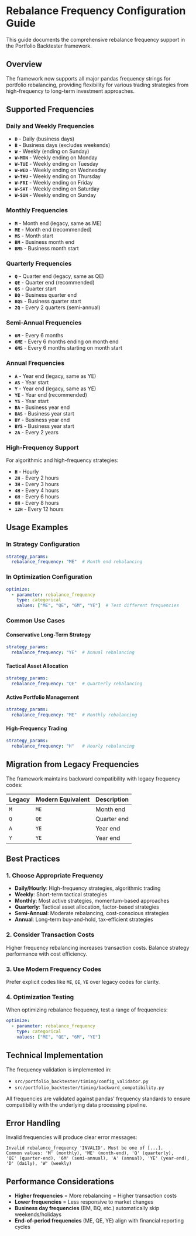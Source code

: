 # Rebalance Frequency Configuration Guide

This guide documents the comprehensive rebalance frequency support in the Portfolio Backtester framework.

## Overview

The framework now supports all major pandas frequency strings for portfolio rebalancing, providing flexibility for various trading strategies from high-frequency to long-term investment approaches.

## Supported Frequencies

### Daily and Weekly Frequencies
- **`D`** - Daily (business days)
- **`B`** - Business days (excludes weekends)
- **`W`** - Weekly (ending on Sunday)
- **`W-MON`** - Weekly ending on Monday
- **`W-TUE`** - Weekly ending on Tuesday
- **`W-WED`** - Weekly ending on Wednesday
- **`W-THU`** - Weekly ending on Thursday
- **`W-FRI`** - Weekly ending on Friday
- **`W-SAT`** - Weekly ending on Saturday
- **`W-SUN`** - Weekly ending on Sunday

### Monthly Frequencies
- **`M`** - Month end (legacy, same as ME)
- **`ME`** - Month end (recommended)
- **`MS`** - Month start
- **`BM`** - Business month end
- **`BMS`** - Business month start

### Quarterly Frequencies
- **`Q`** - Quarter end (legacy, same as QE)
- **`QE`** - Quarter end (recommended)
- **`QS`** - Quarter start
- **`BQ`** - Business quarter end
- **`BQS`** - Business quarter start
- **`2Q`** - Every 2 quarters (semi-annual)

### Semi-Annual Frequencies
- **`6M`** - Every 6 months
- **`6ME`** - Every 6 months ending on month end
- **`6MS`** - Every 6 months starting on month start

### Annual Frequencies
- **`A`** - Year end (legacy, same as YE)
- **`AS`** - Year start
- **`Y`** - Year end (legacy, same as YE)
- **`YE`** - Year end (recommended)
- **`YS`** - Year start
- **`BA`** - Business year end
- **`BAS`** - Business year start
- **`BY`** - Business year end
- **`BYS`** - Business year start
- **`2A`** - Every 2 years

### High-Frequency Support
For algorithmic and high-frequency strategies:
- **`H`** - Hourly
- **`2H`** - Every 2 hours
- **`3H`** - Every 3 hours
- **`4H`** - Every 4 hours
- **`6H`** - Every 6 hours
- **`8H`** - Every 8 hours
- **`12H`** - Every 12 hours

## Usage Examples

### In Strategy Configuration
```yaml
strategy_params:
  rebalance_frequency: "ME"  # Month end rebalancing
```

### In Optimization Configuration
```yaml
optimize:
  - parameter: rebalance_frequency
    type: categorical
    values: ["ME", "QE", "6M", "YE"]  # Test different frequencies
```

### Common Use Cases

#### Conservative Long-Term Strategy
```yaml
strategy_params:
  rebalance_frequency: "YE"  # Annual rebalancing
```

#### Tactical Asset Allocation
```yaml
strategy_params:
  rebalance_frequency: "QE"  # Quarterly rebalancing
```

#### Active Portfolio Management
```yaml
strategy_params:
  rebalance_frequency: "ME"  # Monthly rebalancing
```

#### High-Frequency Trading
```yaml
strategy_params:
  rebalance_frequency: "H"   # Hourly rebalancing
```

## Migration from Legacy Frequencies

The framework maintains backward compatibility with legacy frequency codes:

| Legacy | Modern Equivalent | Description |
|--------|------------------|-------------|
| `M`    | `ME`            | Month end   |
| `Q`    | `QE`            | Quarter end |
| `A`    | `YE`            | Year end    |
| `Y`    | `YE`            | Year end    |

## Best Practices

### 1. Choose Appropriate Frequency
- **Daily/Hourly**: High-frequency strategies, algorithmic trading
- **Weekly**: Short-term tactical strategies
- **Monthly**: Most active strategies, momentum-based approaches
- **Quarterly**: Tactical asset allocation, factor-based strategies
- **Semi-Annual**: Moderate rebalancing, cost-conscious strategies
- **Annual**: Long-term buy-and-hold, tax-efficient strategies

### 2. Consider Transaction Costs
Higher frequency rebalancing increases transaction costs. Balance strategy performance with cost efficiency.

### 3. Use Modern Frequency Codes
Prefer explicit codes like `ME`, `QE`, `YE` over legacy codes for clarity.

### 4. Optimization Testing
When optimizing rebalance frequency, test a range of frequencies:
```yaml
optimize:
  - parameter: rebalance_frequency
    type: categorical
    values: ["ME", "QE", "6M", "YE"]
```

## Technical Implementation

The frequency validation is implemented in:
- `src/portfolio_backtester/timing/config_validator.py`
- `src/portfolio_backtester/timing/backward_compatibility.py`

All frequencies are validated against pandas' frequency standards to ensure compatibility with the underlying data processing pipeline.

## Error Handling

Invalid frequencies will produce clear error messages:
```
Invalid rebalance_frequency 'INVALID'. Must be one of [...]. 
Common values: 'M' (monthly), 'ME' (month-end), 'Q' (quarterly), 
'QE' (quarter-end), '6M' (semi-annual), 'A' (annual), 'YE' (year-end), 
'D' (daily), 'W' (weekly)
```

## Performance Considerations

- **Higher frequencies** = More rebalancing = Higher transaction costs
- **Lower frequencies** = Less responsive to market changes
- **Business day frequencies** (BM, BQ, etc.) automatically skip weekends/holidays
- **End-of-period frequencies** (ME, QE, YE) align with financial reporting cycles